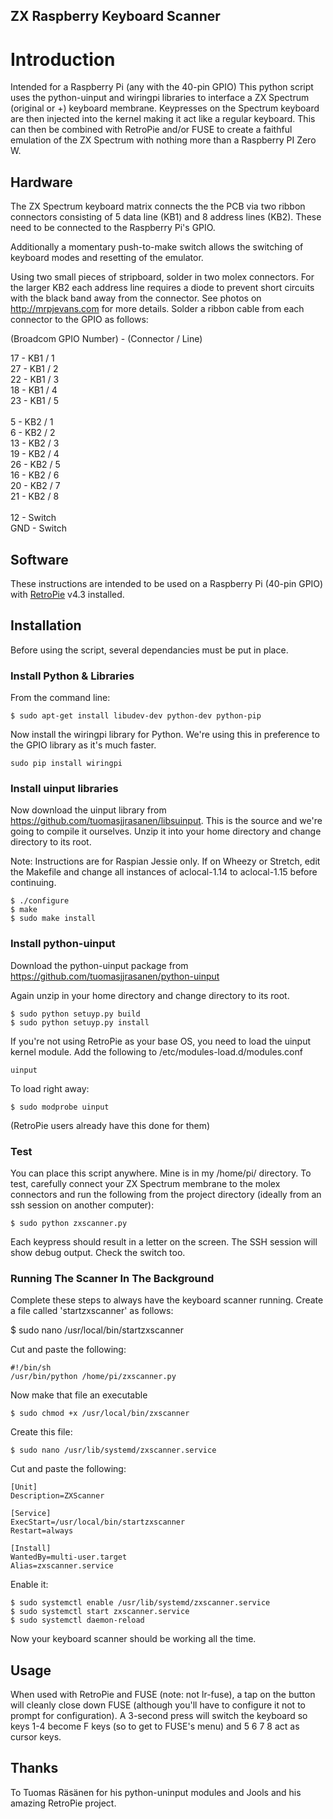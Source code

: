 ZX Raspberry Keyboard Scanner
-----------------------------

# Introduction

Intended for a Raspberry Pi (any with the 40-pin GPIO) This python script uses the python-uinput and wiringpi libraries to interface a ZX Spectrum (original or +) keyboard membrane. Keypresses on the Spectrum keyboard are then injected into the kernel making it act like a regular keyboard. This can then be combined with RetroPie and/or FUSE to create a faithful emulation of the ZX Spectrum with nothing more than a Raspberry PI Zero W.

## Hardware

The ZX Spectrum keyboard matrix connects the the PCB via two ribbon connectors consisting of 5 data line (KB1) and 8 address lines (KB2). These need to be connected to the Raspberry Pi's GPIO.

Additionally a momentary push-to-make switch allows the switching of keyboard modes and resetting of the emulator.

Using two small pieces of stripboard, solder in two molex connectors. For the larger KB2 each address line requires a diode to prevent short circuits with the black band away from the connector. See photos on <http://mrpjevans.com> for more details. Solder a ribbon cable from each connector to the GPIO as follows:

(Broadcom GPIO Number) - (Connector / Line)

17 - KB1 / 1<br/>
27 - KB1 / 2<br/>
22 - KB1 / 3<br/>
18 - KB1 / 4<br/>
23 - KB1 / 5<br/>
<br/>
5 - KB2 / 1<br/>
6 - KB2 / 2<br/>
13 - KB2 / 3<br/>
19 - KB2 / 4<br/>
26 - KB2 / 5<br/>
16 - KB2 / 6<br/>
20 - KB2 / 7<br/>
21 - KB2 / 8<br/>
<br/>
12 - Switch<br/>
GND - Switch


## Software
These instructions are intended to be used on a Raspberry Pi (40-pin GPIO) with [RetroPie](https://retropie.org.uk/) v4.3 installed.

## Installation

Before using the script, several dependancies must be put in place.

### Install Python & Libraries

From the command line:

````
$ sudo apt-get install libudev-dev python-dev python-pip
````

Now install the wiringpi library for Python. We're using this in preference to the GPIO library as it's much faster.

````
sudo pip install wiringpi
````

### Install uinput libraries

Now download the uinput library from <https://github.com/tuomasjjrasanen/libsuinput>. This is the source and we're going to compile it ourselves. Unzip it into your home directory and change directory to its root.

Note: Instructions are for Raspian Jessie only. If on Wheezy or Stretch, edit the Makefile and change all instances of aclocal-1.14 to aclocal-1.15 before continuing.

````
$ ./configure
$ make
$ sudo make install
````

### Install python-uinput

Download the python-uinput package from <https://github.com/tuomasjjrasanen/python-uinput>

Again unzip in your home directory and change directory to its root.

````
$ sudo python setuyp.py build
$ sudo python setuyp.py install
````

If you're not using RetroPie as your base OS, you need to load the uinput kernel module. Add the following to /etc/modules-load.d/modules.conf

````
uinput
````

To load right away:

````
$ sudo modprobe uinput
````

(RetroPie users already have this done for them)

### Test

You can place this script anywhere. Mine is in my /home/pi/ directory. To test, carefully connect your ZX Spectrum membrane to the molex connectors and run the following from the project directory (ideally from an ssh session on another computer):

````
$ sudo python zxscanner.py
````

Each keypress should result in a letter on the screen. The SSH session will show debug output. Check the switch too.

### Running The Scanner In The Background

Complete these steps to always have the keyboard scanner running. Create a file called 'startzxscanner' as follows:

$ sudo nano /usr/local/bin/startzxscanner
 
Cut and paste the following:

````
#!/bin/sh
/usr/bin/python /home/pi/zxscanner.py
````

Now make that file an executable

````
$ sudo chmod +x /usr/local/bin/zxscanner
````

Create this file:

```` 
$ sudo nano /usr/lib/systemd/zxscanner.service
````

Cut and paste the following:

```` 
[Unit]
Description=ZXScanner
 
[Service]
ExecStart=/usr/local/bin/startzxscanner
Restart=always
 
[Install]
WantedBy=multi-user.target
Alias=zxscanner.service
````

Enable it:

```` 
$ sudo systemctl enable /usr/lib/systemd/zxscanner.service
$ sudo systemctl start zxscanner.service
$ sudo systemctl daemon-reload
````
 
Now your keyboard scanner should be working all the time.

## Usage
When used with RetroPie and FUSE (note: not lr-fuse), a tap on the button will cleanly close down FUSE (although you'll have to configure it not to prompt for configuration). A 3-second press will switch the keyboard so keys 1-4 become F keys (so to get to FUSE's menu) and 5 6 7 8 act as cursor keys.

## Thanks
To Tuomas Räsänen for his python-uninput modules and Jools and his amazing RetroPie project.